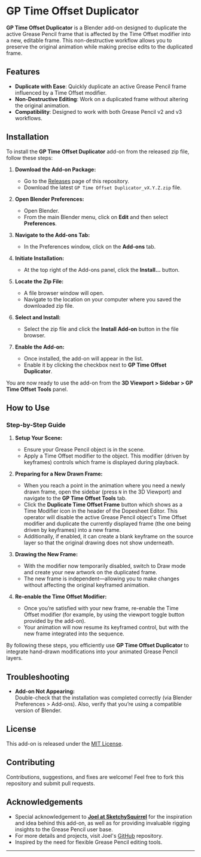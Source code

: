 # **GP Time Offset Duplicator**

**GP Time Offset Duplicator** is a Blender add-on designed to duplicate the active Grease Pencil frame that is affected by the Time Offset modifier into a new, editable frame. This non-destructive workflow allows you to preserve the original animation while making precise edits to the duplicated frame.

## Features

- **Duplicate with Ease**: Quickly duplicate an active Grease Pencil frame influenced by a Time Offset modifier.
- **Non-Destructive Editing**: Work on a duplicated frame without altering the original animation.
- **Compatibility**: Designed to work with both Grease Pencil v2 and v3 workflows.

## Installation

To install the **GP Time Offset Duplicator** add-on from the released zip file, follow these steps:

1. **Download the Add-on Package:**

   - Go to the [Releases](https://github.com/blastframe/GP-Time-Offset-Duplicator/releases) page of this repository.
   - Download the latest `GP Time Offset Duplicator_vX.Y.Z.zip` file.

2. **Open Blender Preferences:**

   - Open Blender.
   - From the main Blender menu, click on **Edit** and then select **Preferences**.

3. **Navigate to the Add-ons Tab:**

   - In the Preferences window, click on the **Add-ons** tab.

4. **Initiate Installation:**

   - At the top right of the Add-ons panel, click the **Install...** button.

5. **Locate the Zip File:**

   - A file browser window will open.
   - Navigate to the location on your computer where you saved the downloaded zip file.

6. **Select and Install:**

   - Select the zip file and click the **Install Add-on** button in the file browser.

7. **Enable the Add-on:**
   - Once installed, the add-on will appear in the list.
   - Enable it by clicking the checkbox next to **GP Time Offset Duplicator**.

You are now ready to use the add-on from the **3D Viewport > Sidebar > GP Time Offset Tools** panel.

## How to Use

### Step-by-Step Guide

1. **Setup Your Scene:**

   - Ensure your Grease Pencil object is in the scene.
   - Apply a Time Offset modifier to the object. This modifier (driven by keyframes) controls which frame is displayed during playback.

2. **Preparing for a New Drawn Frame:**

   - When you reach a point in the animation where you need a newly drawn frame, open the sidebar (press `N` in the 3D Viewport) and navigate to the **GP Time Offset Tools** tab.
   - Click the **Duplicate Time Offset Frame** button which shows as a Time Modifier icon in the header of the Dopesheet Editor. This operator will disable the active Grease Pencil object's Time Offset modifier and duplicate the currently displayed frame (the one being driven by keyframes) into a new frame.
   - Additionally, if enabled, it can create a blank keyframe on the source layer so that the original drawing does not show underneath.

3. **Drawing the New Frame:**

   - With the modifier now temporarily disabled, switch to Draw mode and create your new artwork on the duplicated frame.
   - The new frame is independent—allowing you to make changes without affecting the original keyframed animation.

4. **Re-enable the Time Offset Modifier:**
   - Once you’re satisfied with your new frame, re-enable the Time Offset modifier (for example, by using the viewport toggle button provided by the add-on).
   - Your animation will now resume its keyframed control, but with the new frame integrated into the sequence.

By following these steps, you efficiently use **GP Time Offset Duplicator** to integrate hand-drawn modifications into your animated Grease Pencil layers.

## Troubleshooting

- **Add-on Not Appearing:**  
  Double-check that the installation was completed correctly (via Blender Preferences > Add-ons). Also, verify that you’re using a compatible version of Blender.

## License

This add-on is released under the [MIT License](LICENSE).

## Contributing

Contributions, suggestions, and fixes are welcome! Feel free to fork this repository and submit pull requests.

## Acknowledgements

- Special acknowledgement to [**Joel at SketchySquirrel**](https://www.youtube.com/c/SketchySquirrel) for the inspiration and idea behind this add-on, as well as for providing invaluable rigging insights to the Grease Pencil user base.
- For more details and projects, visit Joel's [GitHub](https://github.com/sketchy-squirrel) repository.
- Inspired by the need for flexible Grease Pencil editing tools.

---
